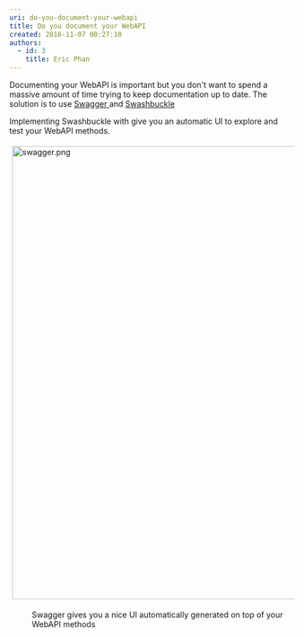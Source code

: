 ```yaml
---
uri: do-you-document-your-webapi
title: Do you document your WebAPI
created: 2016-11-07 00:27:10
authors:
  - id: 3
    title: Eric Phan
---
```





<span class='intro'> Documenting your WebAPI is important but you don't want to spend a massive amount of time trying to keep documentation up to date. The solution&#160;​is to use <a href="https&#58;//github.com/OAI/OpenAPI-Specification/blob/master/versions/2.0.md">Swagger </a>and <a href="https&#58;//github.com/domaindrivendev/Swashbuckle">Swashbuckle</a>​<br> </span>

<p>​​​​​Implementing Swashbuckle with give you an automatic UI to explore and test your WebAPI methods.</p><p><img src="/SiteAssets/do-you-document-your-webapi/swagger.png" alt="swagger.png" style="margin&#58;5px;width&#58;808px;" /><br></p><dd class="ssw15-rteElement-FigureGood">​Swagger gives you a nice UI automatically generated on top of your WebAPI methods<br></dd><p><br><br></p>


